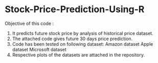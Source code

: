 # Stock-Price-Prediction-Using-R
Objective of this code : 
1. It predicts future stock price by analysis of historical price dataset.
2. The attached code gives future 30 days price prediction.
3. Code has been tested on following dataset:
   Amazon dataset
   Apple dataset
   Microsoft dataset
4. Respective plots of the datasets are attached in the repository.
                          


